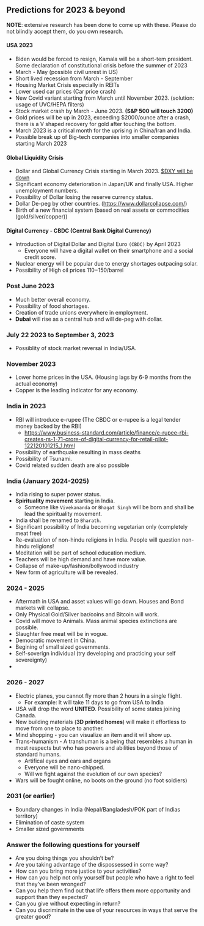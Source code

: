 ## Predictions for 2023 & beyond ###

**NOTE**: extensive research has been done to come up with these. Please do not blindly accept them, do you own research.

#### USA 2023 ####
* Biden would be forced to resign, Kamala will be a short-tem president. Some declaration of constitutional crisis before the summer of 2023
* March - May (possible civil unrest in US)
* Short lived recession from March - September
* Housing Market Crisis especially in REITs
* Lower used car prices (Car price crash)
* New Covid variant starting from March until November 2023. (solution: usage of UVC/HEPA filters)
* Stock market crash by March - June 2023. **(S&P 500 will touch 3200)**
* Gold prices will be up in 2023, exceeding $2000/ounce after a crash, there is a V shaped recovery for gold after touching the bottom. 
* March 2023 is a critical month for the uprising in China/Iran and India.
* Possible break up of Big-tech companies into smaller companies starting March 2023 

#### Global Liquidity Crisis ####

* Dollar and Global Currency Crisis starting in March 2023. [$DXY will be down](https://www.tradingview.com/chart/?symbol=TVC%3ADXY) 
* Significant economy deterioration in Japan/UK and finally USA. Higher unemployment numbers.
* Possibility of Dollar losing the reserve currency status.
* Dollar De-peg by other countries. (https://www.dollarcollapse.com/)
* Birth of a new financial system (based on real assets or commodities (gold/silver/copper))

#### Digital Currency - CBDC (Central Bank Digital Currency) ####

* Introduction of Digital Dollar and Digital Euro `(CBDC)` by April 2023
   - Everyone will have a digital wallet on their smartphone and a social credit score. 
* Nuclear energy will be popular due to energy shortages outpacing solar.
* Possibility of High oil prices $110-$150/barrel

### Post June 2023 ###

* Much better overall economy.
* Possibility of food shortages.
* Creation of trade unions everywhere in employment.
* **Dubai** will rise as a central hub and will de-peg with dollar.

### July 22 2023 to September 3, 2023 ###

* Possiblity of stock market reversal in India/USA.

### November 2023 ###

* Lower home prices in the USA. (Housing lags by 6-9 months from the actual economy)
* Copper is the leading indicator for any economy.

### India in 2023 ###

* RBI will introduce e-rupee (The CBDC or e-rupee is a legal tender money backed by the RBI)
   - https://www.business-standard.com/article/finance/e-rupee-rbi-creates-rs-1-71-crore-of-digital-currency-for-retail-pilot-122120101215_1.html
* Possibility of earthquake resulting in mass deaths
* Possibility of Tsunami.
* Covid related sudden death are also possible

### India (January 2024-2025) ###

* India rising to super power status.
* **Spirituality movement** starting in India.
  - Someone like `Vivekananda` or `Bhagat Singh` will be born and shall be lead the spirituality movement.
* India shall be renamed to `Bharath`.
* Significant possibility of India becoming vegetarian only (completely meat free)
* Re-evaluation of non-hindu religions in India. People will question non-hindu religions!
* Meditation will be part of school education medium.
* Teachers will be high demand and have more value.
* Collapse of make-up/fashion/bollywood industry
* New form of agriculture will be revealed. 

### 2024 - 2025 ###

* Aftermath in USA and asset values will go down. Houses and Bond markets will collapse. 
* Only Physical Gold/Silver bar/coins and Bitcoin will work.
* Covid will move to Animals. Mass animal species extinctions are possible.
* Slaughter free meat will be in vogue.
* Democratic movement in China.
* Begining of small sized governments.
* Self-soverign individual (try developing and practicing your self sovereignty)
* 

### 2026 - 2027 ###

* Electric planes, you cannot fly more than 2 hours in a single flight.
   - For example: It will take 11 days to go from USA to India
* USA will drop the word **UNITED**. Possibility of some states joining Canada.
* New building materials (**3D printed homes**) will make it effortless to move from one to place to another.
* Mind shopping - you can visualize an item and it will show up.
* Trans-humanism - A transhuman is a being that resembles a human in most respects but who has powers and abilities beyond those of standard humans. 
   - Artifical eyes and ears and organs
   - Everyone will be nano-chipped.
   - Will we fight against the evolution of our own species? 
* Wars will be fought online, no boots on the ground (no foot soldiers)

### 2031 (or earlier) ###

* Boundary changes in India (Nepal/Bangladesh/POK part of Indias territory)
* Elimination of caste system 
* Smaller sized governments


### Answer the following questions for yourself ###

* Are you doing things you shouldn’t be? 
* Are you taking advantage of the dispossessed in some way? 
* How can you bring more justice to your activities? 
* How can you help not only yourself but people who have a right to feel that they’ve been wronged? 
* Can you help them find out that life offers them more opportunity and support than they expected? 
* Can you give without expecting in return? 
* Can you discriminate in the use of your resources in ways that serve the greater good?






